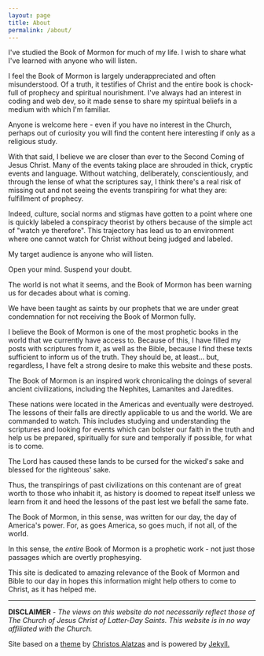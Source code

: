 ```yaml
---
layout: page
title: About
permalink: /about/
---
```


I've studied the Book of Mormon for much of my life. I wish to share what I've learned with anyone who will listen.

I feel the Book of Mormon is largely underappreciated and often misunderstood. Of a truth, it testifies of Christ and the entire book is chock-full of prophecy and spiritual nourishment. I've always had an interest in coding and web dev, so it made sense to share my spiritual beliefs in a medium with which I'm familiar.

Anyone is welcome here - even if you have no interest in the Church, perhaps out of curiosity you will find the content here interesting if only as a religious study.

With that said, I believe we are closer than ever to the Second Coming of Jesus Christ. Many of the events taking place are shrouded in thick, cryptic events and language. Without watching, deliberately, conscientiously, and through the lense of what the scriptures say, I think there's a real risk of missing out and not seeing the events transpiring for what they are: fulfillment of prophecy.

Indeed, culture, social norms and stigmas have gotten to a point where one is quickly labeled a conspiracy theorist by others because of the simple act of "watch ye therefore". This trajectory has lead us to an environment where one cannot watch for Christ without being judged and labeled.

My target audience is anyone who will listen.

Open your mind. Suspend your doubt.

The world is not what it seems, and the Book of Mormon has been warning us for decades about what is coming.

We have been taught as saints by our prophets that we are under great condemnation for not receiving the Book of Mormon fully.

I believe the Book of Mormon is one of the most prophetic books in the world that we currently have access to. Because of this, I have filled my posts with scriptures from it, as well as the Bible, because I find these texts sufficient to inform us of the truth. They should be, at least... but, regardless, I have felt a strong desire to make this website and these posts.

The Book of Mormon is an inspired work chronicaling the doings of several ancient civilizations, including the Nephites, Lamanites and Jaredites.

These nations were located in the Americas and eventually were destroyed. The lessons of their falls are directly applicable to us and the world. We are commanded to watch. This includes studying and understanding the scriptures and looking for events which can bolster our faith in the truth and help us be prepared, spiritually for sure and temporally if possible, for what is to come.

The Lord has caused these lands to be cursed for the wicked's sake and blessed for the righteous' sake.

Thus, the transpirings of past civilizations on this contenant are of great worth to those who inhabit it, as history is doomed to repeat itself unless we learn from it and heed the lessons of the past lest we befall the same fate.

The Book of Mormon, in this sense, was written for our day, the day of America's power. For, as goes America, so goes much, if not all, of the world.

In this sense, the *entire* Book of Mormon is a prophetic work - not just those passages which are overtly prophesying.

This site is dedicated to amazing relevance of the Book of Mormon and Bible to our day in hopes this information might help others to come to Christ, as it has helped me.

---

**DISCLAIMER** - *The views on this website do not necessarily reflect those of The Church of Jesus Christ of Latter-Day Saints. This website is in no way affiliated with the Church.*

<p>Site based on a <a href="http://chalatz.github.io/yellowblue/">theme</a> by <a href="https://twitter.com/chalatz" title="Christos Alatzas twitter page">Christos Alatzas</a> and is powered by <a href="http://www.jekyllrb.com" target="_blank">Jekyll.</a></p>